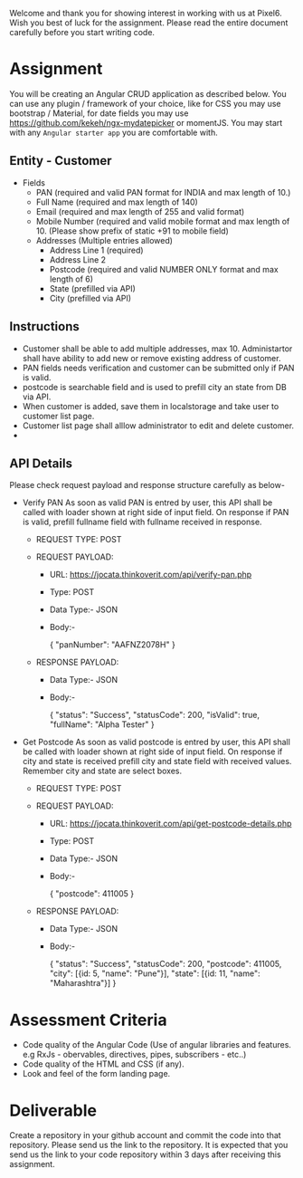 Welcome and thank you for showing interest in working with us at Pixel6. Wish you best of luck for the assignment. Please read the entire document carefully before you start writing code.

# Assignment
You will be creating an Angular CRUD application as described below. You can use any plugin / framework of your choice, like for CSS you may use bootstrap / Material, for date fields you may use https://github.com/kekeh/ngx-mydatepicker or momentJS.
You may start with any `Angular starter app` you are comfortable with.

## Entity - Customer

- Fields 
  - PAN (required and valid PAN format for INDIA and max length of 10.)
  - Full Name (required and max length of 140)
  - Email (required and max length of 255 and valid format)
  - Mobile Number (required and valid mobile format and max length of 10. (Please show prefix of static +91 to mobile field)
  - Addresses (Multiple entries allowed)
     - Address Line 1 (required)
     - Address Line 2
     - Postcode (required and valid NUMBER ONLY format and max length of 6)
     - State (prefilled via API)
     - City (prefilled via API)
 
## Instructions
   - Customer shall be able to add multiple addresses, max 10. Administartor shall have ability to add new or remove existing address of customer.
   - PAN fields needs verification and customer can be submitted only if PAN is valid.
   - postcode is searchable field and is used to prefill city an state from DB via API.
   - When customer is added, save them in localstorage and take user to customer list page.
   - Customer list page shall alllow administrator to edit and delete customer.
   - 
   
## API Details
Please check request payload and response structure carefully as below-

- Verify PAN
    As soon as valid PAN is entred by user, this API shall be called with loader shown at right side of input field. On response if PAN is valid, 
    prefill fullname field with fullname received in response.

   - REQUEST TYPE: POST
   - REQUEST PAYLOAD:
      - URL: https://jocata.thinkoverit.com/api/verify-pan.php
      - Type: POST
      - Data Type:- JSON
      - Body:-
      
         {
            "panNumber": "AAFNZ2078H"
         }

    - RESPONSE PAYLOAD:
      - Data Type:- JSON
      - Body:-
      
         {
            "status": "Success",
            "statusCode": 200,
            "isValid": true,
            "fullName": "Alpha Tester"
         }
         
         
- Get Postcode
   As soon as valid postcode is entred by user, this API shall be called with loader shown at right side of input field. On response if city 
   and state is received prefill city and state field with received values. Remember city and state are select boxes.
   
   - REQUEST TYPE: POST
   - REQUEST PAYLOAD:
      - URL: https://jocata.thinkoverit.com/api/get-postcode-details.php
      - Type: POST
      - Data Type:- JSON
      - Body:-
      
         {
             "postcode": 411005
         }

    - RESPONSE PAYLOAD:
      - Data Type:- JSON
      - Body:-
      
         {
            "status": "Success",
            "statusCode": 200,
            "postcode": 411005,
            "city": [{id: 5, "name": "Pune"}],
            "state": [{id: 11, "name": "Maharashtra"}]
         }

    
# Assessment Criteria
- Code quality of the Angular Code (Use of angular libraries and features. e.g RxJs - obervables, directives, pipes, subscribers - etc..)
- Code quality of the HTML and CSS (if any).
- Look and feel of the form landing page.

# Deliverable
Create a repository in your github account and commit the code into that repository. Please send us the link to the repository.
It is expected that you send us the link to your code repository within 3 days after receiving this assignment.
